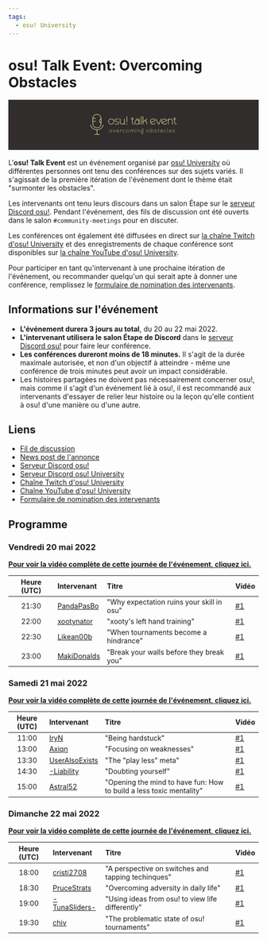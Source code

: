 ```yaml
---
tags:
  - osu! University
---
```


# osu! Talk Event: Overcoming Obstacles

![Bannière de l'osu! Talk Event: Overcoming Obstacles](/wiki/shared/news/2022-05-19-osu-talk-event-overcoming-obstacles/ote-newspost-banner.png)

L'**osu! Talk Event** est un événement organisé par [osu! University](/wiki/Community/Discord_servers/osu!_University) où différentes personnes ont tenu des conférences sur des sujets variés. Il s'agissait de la première itération de l'événement dont le thème était "surmonter les obstacles".

Les intervenants ont tenu leurs discours dans un salon Étape sur le [serveur Discord osu!](/wiki/Community/osu!_Discord_server). Pendant l'événement, des fils de discussion ont été ouverts dans le salon `#community-meetings` pour en discuter.

Les conférences ont également été diffusées en direct sur [la chaîne Twitch d'osu! University](https://twitch.tv/osuuniversity) et des enregistrements de chaque conférence sont disponibles sur [la chaîne YouTube d'osu! University](https://www.youtube.com/c/osuuniversity).

Pour participer en tant qu'intervenant à une prochaine itération de l'événement, ou recommander quelqu'un qui serait apte à donner une conférence, remplissez le [formulaire de nomination des intervenants](https://forms.gle/HCD6ac8JwURGh8zx8).

## Informations sur l'événement

- **L'événement durera 3 jours au total**, du 20 au 22 mai 2022.
- **L'intervenant utilisera le salon Étape de Discord** dans le [serveur Discord osu!](https://discord.gg/ppy) pour faire leur conférence.
- **Les conférences dureront moins de 18 minutes.** Il s'agit de la durée maximale autorisée, et non d'un objectif à atteindre - même une conférence de trois minutes peut avoir un impact considérable.
- Les histoires partagées ne doivent pas nécessairement concerner osu!, mais comme il s'agit d'un événement lié à osu!, il est recommandé aux intervenants d'essayer de relier leur histoire ou la leçon qu'elle contient à osu! d'une manière ou d'une autre.

## Liens

- [Fil de discussion](https://osu.ppy.sh/community/forums/topics/1574152)
- [News post de l'annonce](https://osu.ppy.sh/home/news/2022-05-19-osu-talk-event-overcoming-obstacles)
- [Serveur Discord osu!](/wiki/Community/osu!_Discord_server)
- [Serveur Discord osu! University](https://discord.gg/QubdHdnBVg)
- [Chaîne Twitch d'osu! University](https://twitch.tv/osuuniversity)
- [Chaîne YouTube d'osu! University](https://www.youtube.com/c/osuuniversity)
- [Formulaire de nomination des intervenants](https://forms.gle/HCD6ac8JwURGh8zx8)

## Programme

### Vendredi 20 mai 2022

**[Pour voir la vidéo complète de cette journée de l'événement, cliquez ici.](https://www.youtube.com/watch?v=dXwMiPBiQpk)**

| Heure (UTC) | Intervenant | Titre | Vidéo |
| :-: | :-- | :-- | :-- |
| 21:30 | [PandaPasBo](https://osu.ppy.sh/users/10262231) | "Why expectation ruins your skill in osu" | [#1](https://www.youtube.com/watch?v=ES-gjqgu0i8) |
| 22:00 | [xootynator](https://osu.ppy.sh/users/3717598) | "xooty's left hand training" | [#1](https://www.youtube.com/watch?v=vkEw7YF_8fA) |
| 22:30 | [Likean00b](https://osu.ppy.sh/users/4860447) | "When tournaments become a hindrance" | [#1](https://www.youtube.com/watch?v=Ll5itEiaZko) |
| 23:00 | [MakiDonalds](https://osu.ppy.sh/users/11610772) | "Break your walls before they break you" | [#1](https://www.youtube.com/watch?v=NU6JRqGrEGg) |

### Samedi 21 mai 2022

**[Pour voir la vidéo complète de cette journée de l'événement, cliquez ici.](https://www.youtube.com/watch?v=YLaFZup2mFo)**

| Heure (UTC) | Intervenant | Titre | Vidéo |
| :-: | :-- | :-- | :-- |
| 11:00 | [IryN](https://osu.ppy.sh/users/17909384) | "Being hardstuck" | [#1](https://www.youtube.com/watch?v=jbKdUhsJKh8) |
| 13:00 | [Axiqn](https://osu.ppy.sh/users/21130016) | "Focusing on weaknesses" | [#1](https://www.youtube.com/watch?v=pGBBxAM7QkU) |
| 13:30 | [UserAlsoExists](https://osu.ppy.sh/users/19036931) | "The "play less" meta" | [#1](https://www.youtube.com/watch?v=qQvVtu19CnM) |
| 14:30 | [-Liability](https://osu.ppy.sh/users/12260184) | "Doubting yourself" | [#1](https://www.youtube.com/watch?v=_dGxynP9HSs) |
| 15:00 | [Astral52](https://osu.ppy.sh/users/11936432) | "Opening the mind to have fun: How to build a less toxic mentality" | [#1](https://www.youtube.com/watch?v=hJUwU8YLUUg) |

### Dimanche 22 mai 2022

**[Pour voir la vidéo complète de cette journée de l'événement, cliquez ici.](https://www.youtube.com/watch?v=TICCyoj1F1U)**

| Heure (UTC) | Intervenant | Titre | Vidéo |
| :-: | :-- | :-- | :-- |
| 18:00 | [cristi2708](https://osu.ppy.sh/users/7552300) | "A perspective on switches and tapping techinques" | [#1](https://www.youtube.com/watch?v=_KhDLQJ0-nc) |
| 18:30 | [PruceStrats](https://osu.ppy.sh/users/16518886) | "Overcoming adversity in daily life" | [#1](https://www.youtube.com/watch?v=4iY_Rv0lobU) |
| 19:00 | [-TunaSliders-](https://osu.ppy.sh/users/15420104) | "Using ideas from osu! to view life differently" | [#1](https://www.youtube.com/watch?v=fKXmq-udD-Q) |
| 19:30 | [chiv](https://osu.ppy.sh/users/6701656) | "The problematic state of osu! tournaments" | [#1](https://www.youtube.com/watch?v=g7CtcSctWSI) |
